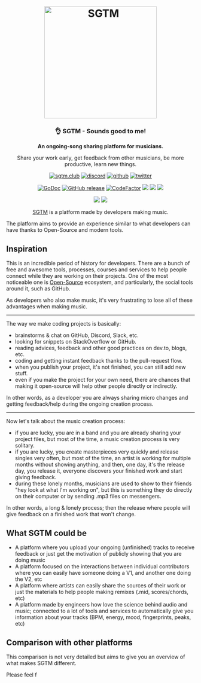 <h1 align="center">
    <img title="SGTM" alt="SGTM" src="https://raw.githubusercontent.com/sgtm-club/sgtm/master/static/_assets/img/logo.svg?sanitize=true" width="300px" />
</h1>

<h3 align="center">👌 SGTM - Sounds good to me!</h3>

<p align="center"><b>An ongoing-song sharing platform for musicians.</b></p>
<p align="center">Share your work early, get feedback from other musicians, be more productive, learn new things.</p>

<p align="center">
    <a href="https://sgtm.club"><img alt="sgtm.club" src="https://img.shields.io/badge/sgtm.club-2845a7?logo=internet-explorer&style=flat" /></a>
    <a href="https://moul.link/sgtm-discord"><img alt="discord" src="https://img.shields.io/badge/discord-gray?logo=discord" /></a>
    <a href="https://github.com/sgtm-club"><img alt="github" src="https://img.shields.io/badge/@sgtm-471961?logo=github" /></a>
    <a href="https://twitter.com/sgtmclub"><img alt="twitter" src="https://img.shields.io/twitter/follow/sgtmclub?label=%40sgtmclub&style=flat&logo=twitter" /></a>
</p>

<p align="center">
    <a href="https://pkg.go.dev/moul.io/sgtm/go?tab=subdirectories"><img alt="GoDoc" src="https://img.shields.io/badge/go.dev-reference-007d9c?logo=go&logoColor=white" /></a>
    <a href="https://github.com/sgtm-club/sgtm/releases"><img alt="GitHub release" src="https://img.shields.io/github/v/release/sgtm-club/sgtm" /></a>
    <a href="https://www.codefactor.io/repository/github/sgtm-club/sgtm"><img src="https://www.codefactor.io/repository/github/sgtm-club/sgtm/badge" alt="CodeFactor" /></a>
    <a href="https://github.com/sgtm-club/sgtm/blob/master/COPYRIGHT"><img src="https://img.shields.io/badge/license-Apache--2.0%20%2F%20MIT-%2397ca00.svg" /></a>
    <a href="https://goreportcard.com/report/moul.io/sgtm"><img src="https://goreportcard.com/badge/moul.io/sgtm" /></a>
    <a href="https://golangci.com/r/github.com/sgtm-club/sgtm"><img src="https://golangci.com/badges/github.com/sgtm-club/sgtm.svg" /></a>
  <!--<a title="Crowdin" href="https://translate.sgtm.club"><img src="https://badges.crowdin.net/e/foobar/localized.svg"></a>-->
</p>

<p align="center">
    <a href="https://github.com/sgtm-club/sgtm/actions?query=workflow%3ACI"><img src="https://github.com/sgtm-club/sgtm/workflows/CI/badge.svg" /></a>
    <a href="https://github.com/sgtm-club/sgtm/actions?query=workflow%3ARelease"><img src="https://github.com/sgtm-club/sgtm/workflows/Release/badge.svg" /></a>
</p>

<p align="center"><a href="https://sgtm.club">SGTM</a> is a platform made by developers making music.</p>
<p>The platform aims to provide an experience similar to what developers can have thanks to Open-Source and modern tools.</p>

## Inspiration

This is an incredible period of history for developers. There are a bunch of free and awesome tools, processes, courses and services to help people connect while they are working on their projects. One of the most noticeable one is [Open-Source](https://en.wikipedia.org/wiki/Open_source) ecosystem, and particularly, the social tools around it, such as GitHub.

As developers who also make music, it's very frustrating to lose all of these advantages when making music.

---

The way we make coding projects is basically:

* brainstorms & chat on GitHub, Discord, Slack, etc.
* looking for snippets on StackOverflow or GitHub.
* reading advices, feedback and other good practices on dev.to, blogs, etc.
* coding and getting instant feedback thanks to the pull-request flow.
* when you publish your project, it's not finished, you can still add new stuff.
* even if you make the project for your own need, there are chances that making it open-source will help other people directly or indirectly.

In other words, as a developer you are always sharing micro changes and getting feedback/help during the ongoing creation process.

---

Now let's talk about the music creation process:

* if you are lucky, you are in a band and you are already sharing your project files, but most of the time, a music creation process is very solitary.
* if you are lucky, you create masterpieces very quickly and release singles very often, but most of the time, an artist is working for multiple months without showing anything, and then, one day, it's the release day, you release it, everyone discovers your finished work and start giving feedback.
* during these lonely months, musicians are used to show to their friends "hey look at what I'm working on", but this is something they do directly on their computer or by sending .mp3 files on messengers.

In other words, a long & lonely process; then the release where people will give feedback on a finished work that won't change.

## What SGTM could be

* A platform where you upload your ongoing (unfinished) tracks to receive feedback or just get the motivation of publicly showing that you are doing music
* A platform focused on the interactions between individual contributors where you can easily have someone doing a V1, and another one doing the V2, etc
* A platform where artists can easily share the sources of their work or just the materials to help people making remixes (.mid, scores/chords, etc)
* A platform made by engineers how love the science behind audio and music; connected to a lot of tools and services to automatically give you information about your tracks (BPM, energy, mood, fingerprints, peaks, etc)

## Comparison with other platforms

This comparison is not very detailed but aims to give you an overview of what makes SGTM different.

Please feel f